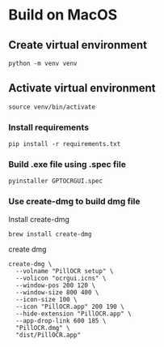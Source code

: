 # Build on MacOS
## Create  virtual environment
```
python -m venv venv
```
## Activate virtual environment

```
source venv/bin/activate
```

### Install requirements
```
pip install -r requirements.txt
```
### Build .exe file using .spec file
```
pyinstaller GPTOCRGUI.spec
```
### Use create-dmg to build dmg file
Install create-dmg
```
brew install create-dmg
```
create dmg

```
create-dmg \
  --volname "PillOCR setup" \
  --volicon "ocrgui.icns" \
  --window-pos 200 120 \
  --window-size 800 400 \
  --icon-size 100 \
  --icon "PillOCR.app" 200 190 \
  --hide-extension "PillOCR.app" \
  --app-drop-link 600 185 \
  "PillOCR.dmg" \
  "dist/PillOCR.app"
```